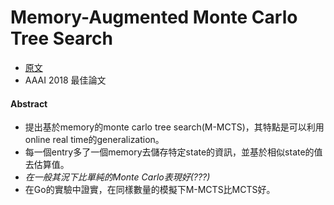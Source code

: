 # Memory-Augmented Monte Carlo Tree Search
* [原文](https://webdocs.cs.ualberta.ca/~mmueller/ps/2018/Chenjun-Xiao-M-MCTS-aaai18-final.pdf)  
* AAAI 2018 最佳論文
#### Abstract
* 提出基於memory的monte carlo tree search(M-MCTS)，其特點是可以利用online real time的generalization。
* 每一個entry多了一個memory去儲存特定state的資訊，並基於相似state的值去估算值。
* *在一般其況下比單純的Monte Carlo表現好(???)*
* 在Go的實驗中證實，在同樣數量的模擬下M-MCTS比MCTS好。
